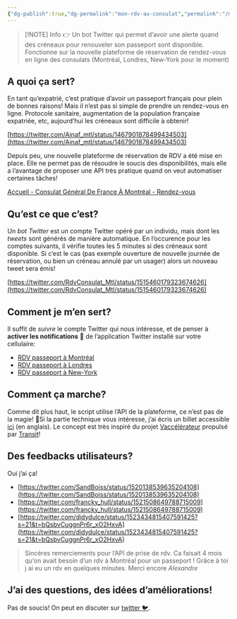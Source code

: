 ```yaml
---
{"dg-publish":true,"dg-permalink":"mon-rdv-au-consulat","permalink":"/mon-rdv-au-consulat/","dgPassFrontmatter":true}
---
```



> [!NOTE] Info
> 👉 Un bot Twitter qui permet d’avoir une alerte quand des créneaux pour renouveler son passeport sont disponible. Fonctionne sur la nouvelle plateforme de réservation de rendez-vous en ligne des consulats (Montréal, Londres, New-York pour le moment)


## A quoi ça sert?
En tant qu’expatrié, c’est pratique d’avoir un passeport français pour plein de bonnes raisons! Mais il n’est pas si simple de prendre un rendez-vous en ligne. Protocole sanitaire, augmentation de la population française expatriée, etc, aujourd’hui les créneaux sont difficile à obtenir!

[https://twitter.com/Ainaf_mtl/status/1467901878499434503](https://twitter.com/Ainaf_mtl/status/1467901878499434503)

Depuis peu, une nouvelle plateforme de réservation de RDV a été mise en place. Elle ne permet pas de résoudre le soucis des disponibilités, mais elle a l’avantage de proposer une API très pratique quand on veut automatiser certaines tâches!

[Accueil - Consulat Général De France À Montréal - Rendez-vous](https://consulat.gouv.fr/consulat-general-de-france-a-montreal/rendez-vous)

## Qu’est ce que c’est?

Un _bot Twitter_ est un compte Twitter opéré par un individu, mais dont les _tweets_ sont générés de manière automatique. En l’occurence pour les comptes suivants, il vérifie toutes les 5 minutes si des créneaux sont disponible. Si c’est le cas (pas exemple ouverture de nouvelle journée de réservation, ou bien un créneau annulé par un usager) alors un nouveau tweet sera émis!

[https://twitter.com/RdvConsulat_Mtl/status/1515460179323674626](https://twitter.com/RdvConsulat_Mtl/status/1515460179323674626)

## Comment je m’en sert?

Il suffit de _suivre_ le compte Twitter qui nous intéresse, et de penser à **activer les notifications** 🔔 de l’application Twitter installé sur votre cellulaire:

- [RDV passeport à Montréal](https://twitter.com/RdvConsulat_Mtl)
- [RDV passeport à Londres](https://twitter.com/RdvConsulat_Lon)
- [RDV passeport à New-York](https://twitter.com/RdvConsulat_NY)

## Comment ça marche?

Comme dit plus haut, le script utilise l’API de la plateforme, ce n’est pas de la magie! 🧙Si la partie technique vous intéresse, j’ai écris un billet accessible [ici](https://www.notion.so/The-Twitter-Bot-That-Help-You-With-French-Consulate-Appointment-7401891652ad454099a074597ec25d95) (en anglais). Le concept est très inspiré du projet [Vaccélérateur](https://blog.transitapp.com/fr/accelerer-la-prise-de-rendez-vous-pour-la-vaccination-au-quebec-99b4124fd31a/) propulsé par [Transit](https://transitapp.com/)!

## Des feedbacks utilisateurs?

Oui j’ai ça!
- [https://twitter.com/SandBoiss/status/1520138539635204108](https://twitter.com/SandBoiss/status/1520138539635204108)
- [https://twitter.com/francky_hull/status/1521508649788715009](https://twitter.com/francky_hull/status/1521508649788715009)
- [https://twitter.com/didydulce/status/1523434815407591425?s=21&t=bQsbvCuggnPr6r_xO2HxvA](https://twitter.com/didydulce/status/1523434815407591425?s=21&t=bQsbvCuggnPr6r_xO2HxvA)

> Sincères remerciements pour l’API de prise de rdv. Ca faisait 4 mois qu’on avait besoin d’un rdv à Montréal pour un passeport ! Grâce à toi j ai eu un rdv en quelques minutes. Merci encore _Alexandre_

## J’ai des questions, des idées d’améliorations!

Pas de soucis! On peut en discuter sur [twitter 🐦](https://twitter.com/_julbrs).